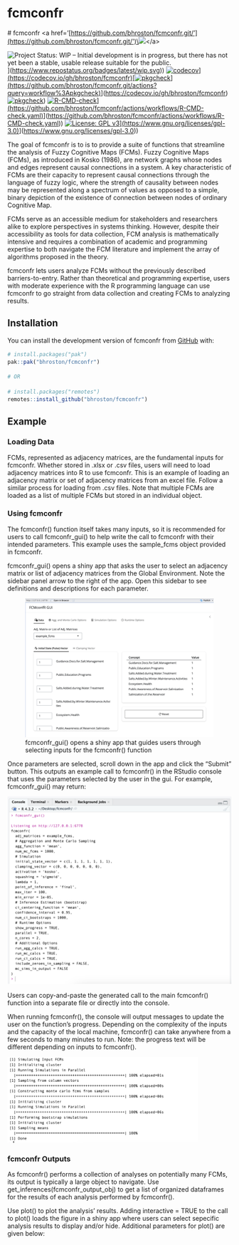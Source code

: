
<!-- README.md is generated from README.Rmd. Please edit that file -->

# fcmconfr

\# fcmconfr \<a
href=’[https://github.com/bhroston/fcmconfr.git/’](https://github.com/bhroston/fcmconfr.git/')\<img
src=“man/figures/logo.png” align=“right” height=“138”/\>\</a\>

<!-- badges: start -->

![Project Status: WIP – Initial development is in progress, but there
has not yet been a stable, usable release suitable for the
public.](%5Bhttps://www.repostatus.org/badges/latest/wip.svg)\](<https://www.repostatus.org/badges/latest/wip.svg>))
[![codecov](%5Bhttps://codecov.io/gh/bhroston/fcmconfr/graph/badge.svg?token=D83LF4TC8D)\](https://codecov.io/gh/bhroston/fcmconfr)\[![pkgcheck](https://github.com/bhroston/fcmconfr/actions/workflows/pkgcheck.yaml/badge.svg?branch=main)\](https://github.com/bhroston/fcmconfr.git/actions?query=workflow%3Apkgcheck)](https://codecov.io/gh/bhroston/fcmconfr/graph/badge.svg?token=D83LF4TC8D)\](<https://codecov.io/gh/bhroston/fcmconfr>)[![pkgcheck](https://github.com/bhroston/fcmconfr/actions/workflows/pkgcheck.yaml/badge.svg?branch=main)](https://github.com/bhroston/fcmconfr.git/actions?query=workflow%3Apkgcheck))
[![R-CMD-check](%5Bhttps://github.com/bhroston/fcmconfr/actions/workflows/check-standard.yaml/badge.svg?branch=main)\](https://github.com/bhroston/fcmconfr/actions/workflows/R-CMD-check.yaml)](https://github.com/bhroston/fcmconfr/actions/workflows/check-standard.yaml/badge.svg?branch=main)\](<https://github.com/bhroston/fcmconfr/actions/workflows/R-CMD-check.yaml>))
[![License: GPL
v3](%5Bhttps://img.shields.io/badge/License-GPLv3-blue.svg)\](https://www.gnu.org/licenses/gpl-3.0)](https://img.shields.io/badge/License-GPLv3-blue.svg)\](<https://www.gnu.org/licenses/gpl-3.0>))

<!-- badges: end -->

The goal of fcmconfr is to is to provide a suite of functions that
streamline the analysis of Fuzzy Cognitive Maps (FCMs). Fuzzy Cognitive
Maps (FCMs), as introduced in Kosko (1986), are network graphs whose
nodes and edges represent causal connections in a system. A key
characteristic of FCMs are their capacity to represent causal
connections through the language of fuzzy logic, where the strength of
causality between nodes may be represented along a spectrum of values as
opposed to a simple, binary depiction of the existence of connection
between nodes of ordinary Cognitive Map.

FCMs serve as an accessible medium for stakeholders and researchers
alike to explore perspectives in systems thinking. However, despite
their accessibility as tools for data collection, FCM analysis is
mathematically intensive and requires a combination of academic and
programming expertise to both navigate the FCM literature and implement
the array of algorithms proposed in the theory.

fcmconfr lets users analyze FCMs without the previously described
barriers-to-entry. Rather than theoretical and programming expertise,
users with moderate experience with the R programming language can use
fcmconfr to go straight from data collection and creating FCMs to
analyzing results.

## Installation

You can install the development version of fcmconfr from
[GitHub](https://github.com/) with:

``` r
# install.packages("pak")
pak::pak("bhroston/fcmconfr")

# OR

# install.packages("remotes")
remotes::install_github("bhroston/fcmconfr")
```

## Example

### Loading Data

FCMs, represented as adjacency matrices, are the fundamental inputs for
fcmconfr. Whether stored in .xlsx or .csv files, users will need to load
adjacency matrices into R to use fcmconfr. This is an example of loading
an adjacency matrix or set of adjacency matrices from an excel file.
Follow a similar process for loading from .csv files. Note that multiple
FCMs are loaded as a list of multiple FCMs but stored in an individual
object.

### Using fcmconfr

The fcmconfr() function itself takes many inputs, so it is recommended
for users to call fcmconfr_gui() to help write the call to fcmconfr with
their intended parameters. This example uses the sample_fcms object
provided in fcmconfr.

fcmconfr_gui() opens a shiny app that asks the user to select an
adjacency matrix or list of adjacency matrices from the Global
Environment. Note the sidebar panel arrow to the right of the app. Open
this sidebar to see definitions and descriptions for each parameter.

<figure>
<img src="images/fcmconfr_gui_screenshot-01.png"
alt="fcmconfr_gui() opens a shiny app that guides users through selecting inputs for the fcmconfr() function" />
<figcaption aria-hidden="true">fcmconfr_gui() opens a shiny app that
guides users through selecting inputs for the fcmconfr()
function</figcaption>
</figure>

Once parameters are selected, scroll down in the app and click the
“Submit” button. This outputs an example call to fcmconfr() in the
RStudio console that uses the parameters selected by the user in the
gui. For example, fcmconfr_gui() may return:

![](images/fcmconfr_gui_output.png)

Users can copy-and-paste the generated call to the main fcmconfr()
function into a separate file or directly into the console.

When running fcmconfr(), the console will output messages to update the
user on the function’s progress. Depending on the complexity of the
inputs and the capacity of the local machine, fcmconfr() can take
anywhere from a few seconds to many minutes to run. Note: the progress
text will be different depending on inputs to fcmconfr().

<img src="images/fcmconfr_run_text.png" width="428" />

### fcmconfr Outputs

As fcmconfr() performs a collection of analyses on potentially many
FCMs, its output is typically a large object to navigate. Use
get_inferences(fcmconfr_output_obj) to get a list of organized
dataframes for the results of each analysis performed by fcmconfr().

Use plot() to plot the analysis’ results. Adding interactive = TRUE to
the call to plot() loads the figure in a shiny app where users can
select sepecific analysis results to display and/or hide. Additional
parameters for plot() are given below:

